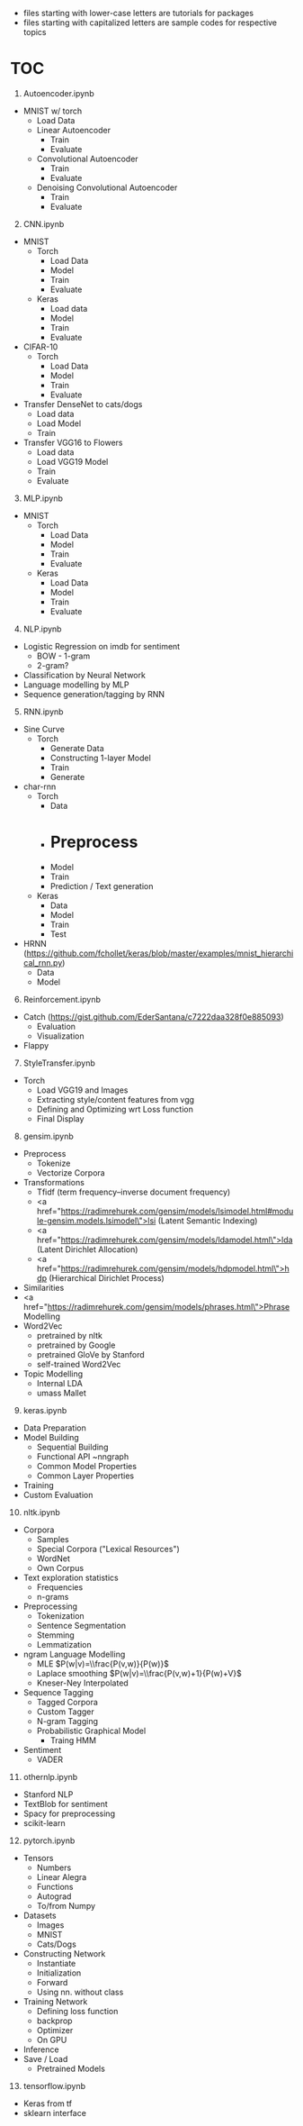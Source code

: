 * files starting with lower-case letters are tutorials for packages
* files starting with capitalized letters are sample codes for respective topics
# TOC
1. Autoencoder.ipynb
  * MNIST w/ torch
    * Load Data
    * Linear Autoencoder
      * Train
      * Evaluate
    * Convolutional Autoencoder
      * Train
      * Evaluate
    * Denoising Convolutional Autoencoder
      * Train
      * Evaluate
2. CNN.ipynb
  * MNIST
    * Torch
      * Load Data
      * Model
      * Train
      * Evaluate
    * Keras
      * Load data
      * Model
      * Train
      * Evaluate
  * CIFAR-10
    * Torch
      * Load Data
      * Model
      * Train
      * Evaluate
  * Transfer DenseNet to cats/dogs
    * Load data
    * Load Model
    * Train
  * Transfer VGG16 to Flowers
    * Load data
    * Load VGG19 Model
    * Train
    * Evaluate
3. MLP.ipynb
  * MNIST
    * Torch
      * Load Data
      * Model
      * Train
      * Evaluate
    * Keras
      * Load Data
      * Model
      * Train
      * Evaluate
4. NLP.ipynb
  * Logistic Regression on imdb for sentiment
    * BOW - 1-gram
    * 2-gram?
  * Classification by Neural Network
  * Language modelling by MLP
  * Sequence generation/tagging by RNN
5. RNN.ipynb
  * Sine Curve
    * Torch
      * Generate Data
      * Constructing 1-layer Model
      * Train
      * Generate
  * char-rnn
    * Torch
      * Data
      * # Preprocess
      * Model
      * Train
      * Prediction / Text generation
    * Keras
      * Data
      * Model
      * Train
      * Test
  * HRNN (https://github.com/fchollet/keras/blob/master/examples/mnist_hierarchical_rnn.py)
    * Data
    * Model
6. Reinforcement.ipynb
  * Catch (https://gist.github.com/EderSantana/c7222daa328f0e885093)
      * Evaluation
      * Visualization
  * Flappy
7. StyleTransfer.ipynb
  * Torch
    * Load VGG19 and Images
    * Extracting style/content features from vgg
    * Defining and Optimizing wrt Loss function
    * Final Display
8. gensim.ipynb
  * Preprocess
    * Tokenize
    * Vectorize Corpora
  * Transformations
    * Tfidf (term frequency–inverse document frequency)
    * <a href=\"https://radimrehurek.com/gensim/models/lsimodel.html#module-gensim.models.lsimodel\">lsi (Latent Semantic Indexing)</a>
    * <a href=\"https://radimrehurek.com/gensim/models/ldamodel.html\">lda (Latent Dirichlet Allocation)</a>
    * <a href=\"https://radimrehurek.com/gensim/models/hdpmodel.html\">hdp (Hierarchical Dirichlet Process)</a>
  * Similarities
  * <a href=\"https://radimrehurek.com/gensim/models/phrases.html\">Phrase Modelling</a> 
  * Word2Vec
    * pretrained by nltk
    * pretrained by Google
    * pretrained GloVe by Stanford
    * self-trained Word2Vec
  * Topic Modelling
    * Internal LDA
    * umass Mallet
9. keras.ipynb
  * Data Preparation
  * Model Building
    * Sequential Building
    * Functional API ~nngraph
    * Common Model Properties
    * Common Layer Properties
  * Training
  * Custom Evaluation
10. nltk.ipynb
  * Corpora
    * Samples
    * Special Corpora (\"Lexical Resources\")
    * WordNet
    * Own Corpus
  * Text exploration statistics
    * Frequencies
    * n-grams
  * Preprocessing
    * Tokenization
    * Sentence Segmentation
    * Stemming
    * Lemmatization
  * ngram Language Modelling
    * MLE $P(w|v)=\\frac{P(v,w)}{P(w)}$
    * Laplace smoothing $P(w|v)=\\frac{P(v,w)+1}{P(w)+V}$
    * Kneser-Ney Interpolated
  * Sequence Tagging
    * Tagged Corpora
    * Custom Tagger
    * N-gram Tagging
    * Probabilistic Graphical Model
      * Traing HMM
  * Sentiment
    * VADER
11. othernlp.ipynb
  * Stanford NLP
  * TextBlob for sentiment
  * Spacy for preprocessing
  * scikit-learn
12. pytorch.ipynb
  * Tensors
    * Numbers
    * Linear Alegra
    * Functions
    * Autograd
    * To/from Numpy
  * Datasets
    * Images
    * MNIST
    * Cats/Dogs
  * Constructing Network
    * Instantiate
    * Initialization
    * Forward
    * Using nn. without class
  * Training Network
    * Defining loss function
    * backprop
    * Optimizer
    * On GPU
  * Inference
  * Save / Load
    * Pretrained Models
13. tensorflow.ipynb
  * Keras from tf
  * sklearn interface
